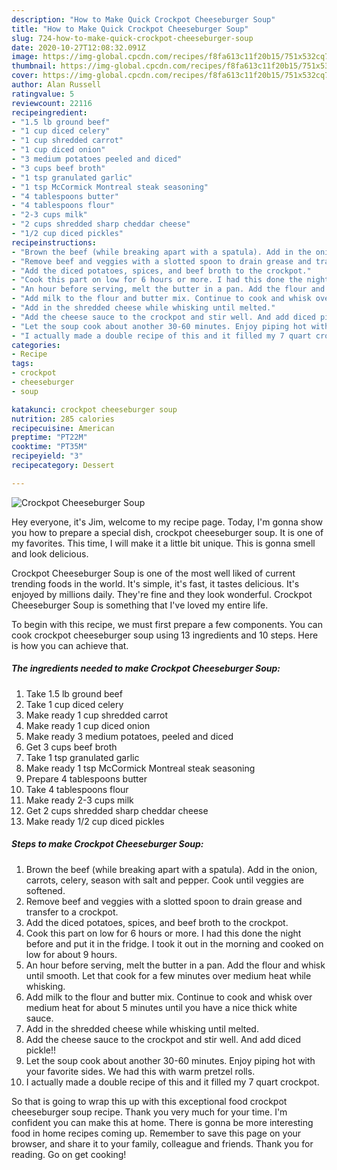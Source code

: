 ```yaml
---
description: "How to Make Quick Crockpot Cheeseburger Soup"
title: "How to Make Quick Crockpot Cheeseburger Soup"
slug: 724-how-to-make-quick-crockpot-cheeseburger-soup
date: 2020-10-27T12:08:32.091Z
image: https://img-global.cpcdn.com/recipes/f8fa613c11f20b15/751x532cq70/crockpot-cheeseburger-soup-recipe-main-photo.jpg
thumbnail: https://img-global.cpcdn.com/recipes/f8fa613c11f20b15/751x532cq70/crockpot-cheeseburger-soup-recipe-main-photo.jpg
cover: https://img-global.cpcdn.com/recipes/f8fa613c11f20b15/751x532cq70/crockpot-cheeseburger-soup-recipe-main-photo.jpg
author: Alan Russell
ratingvalue: 5
reviewcount: 22116
recipeingredient:
- "1.5 lb ground beef"
- "1 cup diced celery"
- "1 cup shredded carrot"
- "1 cup diced onion"
- "3 medium potatoes peeled and diced"
- "3 cups beef broth"
- "1 tsp granulated garlic"
- "1 tsp McCormick Montreal steak seasoning"
- "4 tablespoons butter"
- "4 tablespoons flour"
- "2-3 cups milk"
- "2 cups shredded sharp cheddar cheese"
- "1/2 cup diced pickles"
recipeinstructions:
- "Brown the beef (while breaking apart with a spatula). Add in the onion, carrots, celery, season with salt and pepper. Cook until veggies are softened."
- "Remove beef and veggies with a slotted spoon to drain grease and transfer to a crockpot."
- "Add the diced potatoes, spices, and beef broth to the crockpot."
- "Cook this part on low for 6 hours or more. I had this done the night before and put it in the fridge. I took it out in the morning and cooked on low for about 9 hours."
- "An hour before serving, melt the butter in a pan. Add the flour and whisk until smooth. Let that cook for a few minutes over medium heat while whisking."
- "Add milk to the flour and butter mix. Continue to cook and whisk over medium heat for about 5 minutes until you have a nice thick white sauce."
- "Add in the shredded cheese while whisking until melted."
- "Add the cheese sauce to the crockpot and stir well. And add diced pickle!!"
- "Let the soup cook about another 30-60 minutes. Enjoy piping hot with your favorite sides. We had this with warm pretzel rolls."
- "I actually made a double recipe of this and it filled my 7 quart crockpot."
categories:
- Recipe
tags:
- crockpot
- cheeseburger
- soup

katakunci: crockpot cheeseburger soup 
nutrition: 285 calories
recipecuisine: American
preptime: "PT22M"
cooktime: "PT35M"
recipeyield: "3"
recipecategory: Dessert

---
```



![Crockpot Cheeseburger Soup](https://img-global.cpcdn.com/recipes/f8fa613c11f20b15/751x532cq70/crockpot-cheeseburger-soup-recipe-main-photo.jpg)

Hey everyone, it's Jim, welcome to my recipe page. Today, I'm gonna show you how to prepare a special dish, crockpot cheeseburger soup. It is one of my favorites. This time, I will make it a little bit unique. This is gonna smell and look delicious.

Crockpot Cheeseburger Soup is one of the most well liked of current trending foods in the world. It's simple, it's fast, it tastes delicious. It's enjoyed by millions daily. They're fine and they look wonderful. Crockpot Cheeseburger Soup is something that I've loved my entire life.




To begin with this recipe, we must first prepare a few components. You can cook crockpot cheeseburger soup using 13 ingredients and 10 steps. Here is how you can achieve that.

<!--inarticleads1-->

##### The ingredients needed to make Crockpot Cheeseburger Soup:

1. Take 1.5 lb ground beef
1. Take 1 cup diced celery
1. Make ready 1 cup shredded carrot
1. Make ready 1 cup diced onion
1. Make ready 3 medium potatoes, peeled and diced
1. Get 3 cups beef broth
1. Take 1 tsp granulated garlic
1. Make ready 1 tsp McCormick Montreal steak seasoning
1. Prepare 4 tablespoons butter
1. Take 4 tablespoons flour
1. Make ready 2-3 cups milk
1. Get 2 cups shredded sharp cheddar cheese
1. Make ready 1/2 cup diced pickles




<!--inarticleads2-->

##### Steps to make Crockpot Cheeseburger Soup:

1. Brown the beef (while breaking apart with a spatula). Add in the onion, carrots, celery, season with salt and pepper. Cook until veggies are softened.
1. Remove beef and veggies with a slotted spoon to drain grease and transfer to a crockpot.
1. Add the diced potatoes, spices, and beef broth to the crockpot.
1. Cook this part on low for 6 hours or more. I had this done the night before and put it in the fridge. I took it out in the morning and cooked on low for about 9 hours.
1. An hour before serving, melt the butter in a pan. Add the flour and whisk until smooth. Let that cook for a few minutes over medium heat while whisking.
1. Add milk to the flour and butter mix. Continue to cook and whisk over medium heat for about 5 minutes until you have a nice thick white sauce.
1. Add in the shredded cheese while whisking until melted.
1. Add the cheese sauce to the crockpot and stir well. And add diced pickle!!
1. Let the soup cook about another 30-60 minutes. Enjoy piping hot with your favorite sides. We had this with warm pretzel rolls.
1. I actually made a double recipe of this and it filled my 7 quart crockpot.




So that is going to wrap this up with this exceptional food crockpot cheeseburger soup recipe. Thank you very much for your time. I'm confident you can make this at home. There is gonna be more interesting food in home recipes coming up. Remember to save this page on your browser, and share it to your family, colleague and friends. Thank you for reading. Go on get cooking!
